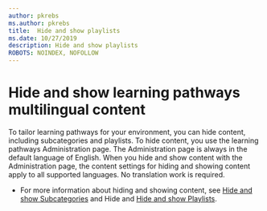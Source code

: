 ```yaml
---
author: pkrebs
ms.author: pkrebs
title:  Hide and show playlists
ms.date: 10/27/2019
description: Hide and show playlists
ROBOTS: NOINDEX, NOFOLLOW
---
```


# Hide and show learning pathways multilingual content 

To tailor learning pathways for your environment, you can hide content, including subcategories and playlists. To hide content, you use the learning pathways Administration page. The Administration page is always in the default language of English. When you hide and show content with the Administration page, the content settings for hiding and showing content apply to all supported languages. No translation work is required. 

- For more information about hiding and showing content, see [Hide and show Subcategories](customhideshowsub.md) and Hide and [Hide and show Playlists](customhideshowsub.md).



